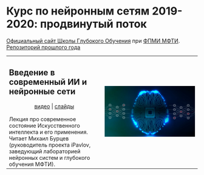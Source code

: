 # Курс по нейронным сетям 2019-2020: продвинутый поток

[Официальный сайт Школы Глубокого Обучения](https://www.dlschool.org) при [ФПМИ МФТИ](https://mipt.ru/education/departments/fpmi/). [Репозиторий прошлого года](https://github.com/DLSchool/deep_learning_2018-19)

<table width="100%">
    <tr>
        <td width="50%">
            <H2>Введение в современный ИИ и нейронные сети</H2>
            <div align="center">
                 <a href="https://www.youtube.com/watch?time_continue=3820&v=RviskFqwF3M">видео</a> |
                 <a href="https://cloud.mail.ru/public/BaEv/BWr96KK4U">слайды</a><br/><br/></div>
            Лекция про современное состояние Искусственного интеллекта и его применения. Читает Михаил Бурцев (руководитель проекта iPavlov, заведующий лабораторией нейронных систем и глубокого обучения МФТИ).
        <td width="50%"><a href="https://www.youtube.com/watch?time_continue=3820&v=RviskFqwF3M"><img alt="Introduction to Deep Learning and AI (2019-2020)" src="_intro/img/intro_ai.jpg"/></a></td>
    </tr>
</table>
<br/>
<br/>
<br/>
